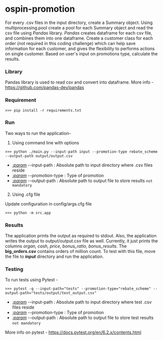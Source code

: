 # ospin-promotion

For every .csv files in the input directory, create a Summary object. Using multiprocessing.pool create a pool for each 
Summary object and read the csv file using *Pandas* library. *Pandas* creates dataframe for each csv file, and combines 
them into one dataframe. Create a customer class for each order (not required in this coding challenge) which can help save 
information for each customer, and gives the flexibility to performs actions on single customer. Based on user's input 
on promotions type, calculate the results.

### Library

Pandas library is used to read csv and convert into dataframe. More info - https://github.com/pandas-dev/pandas


### Requirement

```
>>> pip install -r requirements.txt
```

### Run

Two ways to run the application-
1. Using command line with options
```
>>> python ./main.py --input-path input --promotion-type rebate_scheme --output-path output/output.csv
```
- *<ins>:param</ins>* --input-path : Absolute path to input directory where .csv files reside
- *<ins>:param</ins>* --promotion-type : Type of promotion
- *<ins>:param</ins>* --output-path : Absolute path to output file to store results ``` not mandatory ```

2. Using .cfg file

Update configuration in config/args.cfg file
```
>>> python -m src.app
```

### Results

The application prints the output as required to stdout. Also, the application writes the output to output/output.csv 
file as well. Currently, it just prints the columns *organ, cash, price, bonus_ratio, bonus_results*. The **big_orders.csv**
contains orders of million count. To test with this file, move the file to **_input_** directory and run the application.


### Testing

To run tests using Pytest - 
```
>>> pytest -q --input-path="tests" --promotion-type="rebate_scheme" --output-path="tests/output/test_output.csv"
```
- *<ins>:param</ins>* --input-path : Absolute path to input directory where test .csv files reside
- *<ins>:param</ins>* --promotion-type : Type of promotion
- *<ins>:param</ins>* --output-path : Absolute path to output file to store test results ``` not mandatory ```

More info on pytest - https://docs.pytest.org/en/6.2.x/contents.html
